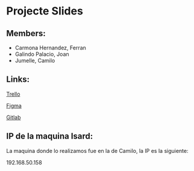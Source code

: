 # Projecte Slides
## Members:
- Carmona Hernandez, Ferran
- Galindo Palacio, Joan
- Jumelle, Camilo

## Links:
[Trello](https://trello.com/b/N3SmGsHp/slides)


[Figma](https://www.figma.com/file/L0cwsLQkG8uzz2khb70gTF/MockupEquip3?type=design&node-id=0%3A1&mode=design&t=zING0yhcYNbmaN0S-1)


[Gitlab](https://git.copernic.cat/cjumelle/slidescarmonagalindojumelle)

## IP de la maquina Isard:
La maquina donde lo realizamos fue en la de Camilo, la IP es la siguiente:  
  
192.168.50.158

